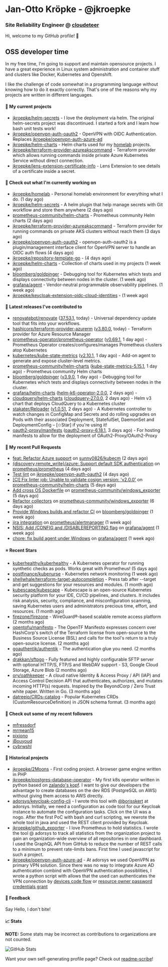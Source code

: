 # Jan-Otto Kröpke - @jkroepke
### Site Reliability Engineer @ [cloudeteer](https://cloudeteer.de/)

Hi, welcome to my GitHub profile! 👋

## OSS developer time
In my free time, I'm going to support and maintain opensource projects. I have a great experience in Linux system administration and container stuff and clusters like Docker, Kubernetes and Openshift.

I like the challenge of code somewhat in a programming language without knowing how to do it exactly correctly. That's one of the reasons why my projects are written in different languages.

#### 🌱 My current projects
- [jkroepke/helm-secrets](https://github.com/jkroepke/helm-secrets) - I love the deployment via helm. The original helm-secrets project was discontinued. I started a fork and I learn how bash unit tests work!
- [jkroepke/openvpn-auth-oauth2](https://github.com/jkroepke/openvpn-auth-oauth2) - OpenVPN with OIDC Authentication. Replaces  [jkroepke/openvpn-auth-azure-ad](https://github.com/jkroepke/openvpn-auth-azure-ad) 
- [jkroepke/helm-charts](https://github.com/jkroepke/helm-charts) - Helm charts used for my [homelab](https://github.com/jkroepke/homelab) projects.
- [jkroepke/terraform-provider-azureakscommand](https://github.com/jkroepke/terraform-provider-azureakscommand) - Terraform provider which allows running commands inside private Azure Kubernetes Service without direct connection.
- [jkroepke/lens-extension-certificate-info](https://github.com/jkroepke/lens-extension-certificate-info) - Lens Extension to see details of a certificate inside a secret.

#### 👷 Check out what I'm currently working on

- [jkroepke/homelab](https://github.com/jkroepke/homelab) - Personal homelab environment for everything what I do. (1 day ago)
- [jkroepke/helm-secrets](https://github.com/jkroepke/helm-secrets) - A helm plugin that help manage secrets with Git workflow and store them anywhere (2 days ago)
- [prometheus-community/helm-charts](https://github.com/prometheus-community/helm-charts) - Prometheus community Helm charts (2 days ago)
- [jkroepke/terraform-provider-azureakscommand](https://github.com/jkroepke/terraform-provider-azureakscommand) - Terraform provider for running commands on private AKS clusters without reach them (3 days ago)
- [jkroepke/openvpn-auth-oauth2](https://github.com/jkroepke/openvpn-auth-oauth2) - openvpn-auth-oauth2 is a plugin/management interface client for OpenVPN server to handle an OIDC auth flows (4 days ago)
- [jkroepke/repository-template-go](https://github.com/jkroepke/repository-template-go) -  (4 days ago)
- [jkroepke/helm-charts](https://github.com/jkroepke/helm-charts) - Collection of charts used in my projects (1 week ago)
- [bloomberg/goldpinger](https://github.com/bloomberg/goldpinger) - Debugging tool for Kubernetes which tests and displays connectivity between nodes in the cluster. (1 week ago)
- [grafana/agent](https://github.com/grafana/agent) - Vendor-neutral programmable observability pipelines. (1 week ago)
- [jkroepke/keycloak-extension-oidc-cloud-identities](https://github.com/jkroepke/keycloak-extension-oidc-cloud-identities) -  (1 week ago)

#### 🔭 Latest releases I've contributed to

- [renovatebot/renovate](https://github.com/renovatebot/renovate) ([37.53.1](https://github.com/renovatebot/renovate/releases/tag/37.53.1), today) - Universal dependency update tool that fits into your workflows.
- [hashicorp/terraform-provider-azurerm](https://github.com/hashicorp/terraform-provider-azurerm) ([v3.80.0](https://github.com/hashicorp/terraform-provider-azurerm/releases/tag/v3.80.0), today) - Terraform provider for Azure Resource Manager
- [prometheus-operator/prometheus-operator](https://github.com/prometheus-operator/prometheus-operator) ([v0.69.1](https://github.com/prometheus-operator/prometheus-operator/releases/tag/v0.69.1), 1 day ago) - Prometheus Operator creates/configures/manages Prometheus clusters atop Kubernetes
- [kubernetes/kube-state-metrics](https://github.com/kubernetes/kube-state-metrics) ([v2.10.1](https://github.com/kubernetes/kube-state-metrics/releases/tag/v2.10.1), 1 day ago) - Add-on agent to generate and expose cluster-level metrics.
- [prometheus-community/helm-charts](https://github.com/prometheus-community/helm-charts) ([kube-state-metrics-5.15.1](https://github.com/prometheus-community/helm-charts/releases/tag/kube-state-metrics-5.15.1), 1 day ago) - Prometheus community Helm charts
- [bloomberg/goldpinger](https://github.com/bloomberg/goldpinger) ([v3.9.0](https://github.com/bloomberg/goldpinger/releases/tag/v3.9.0), 1 day ago) - Debugging tool for Kubernetes which tests and displays connectivity between nodes in the cluster.
- [grafana/helm-charts](https://github.com/grafana/helm-charts) ([helm-k6-operator-2.0.0](https://github.com/grafana/helm-charts/releases/tag/helm-k6-operator-2.0.0), 2 days ago) - 
- [cloudquery/helm-charts](https://github.com/cloudquery/helm-charts) ([cloudquery-27.0.0](https://github.com/cloudquery/helm-charts/releases/tag/cloudquery-27.0.0), 2 days ago) - Helm v3 chart that deploys CloudQuery to a Kubernetes cluster
- [stakater/Reloader](https://github.com/stakater/Reloader) ([v1.0.51](https://github.com/stakater/Reloader/releases/tag/v1.0.51), 2 days ago) - A Kubernetes controller to watch changes in ConfigMap and Secrets and do rolling upgrades on Pods with their associated Deployment, StatefulSet, DaemonSet and DeploymentConfig – [✩Star] if you&#39;re using it!
- [oauth2-proxy/manifests](https://github.com/oauth2-proxy/manifests) ([oauth2-proxy-6.18.1](https://github.com/oauth2-proxy/manifests/releases/tag/oauth2-proxy-6.18.1), 3 days ago) - For hosting manifests to allow for the deployment of OAuth2-Proxy/OAuth2-Proxy

#### 🔨 My recent Pull Requests

- [feat: Refactor Azure support](https://github.com/sunny0826/kubecm/pull/800) on [sunny0826/kubecm](https://github.com/sunny0826/kubecm) (2 days ago)
- [{discovery,remote_write}/azure: Support default SDK authentication](https://github.com/prometheus/prometheus/pull/13099) on [prometheus/prometheus](https://github.com/prometheus/prometheus) (4 days ago)
- [Test lint](https://github.com/jkroepke/openvpn-auth-oauth2/pull/62) on [jkroepke/openvpn-auth-oauth2](https://github.com/jkroepke/openvpn-auth-oauth2) (4 days ago)
- [[CI] Fix linter job: Unable to validate cosign version: &#39;v2.0.0&#39;](https://github.com/prometheus-community/helm-charts/pull/3962) on [prometheus-community/helm-charts](https://github.com/prometheus-community/helm-charts) (5 days ago)
- [Add cross OS Dockerfile](https://github.com/prometheus-community/windows_exporter/pull/1326) on [prometheus-community/windows_exporter](https://github.com/prometheus-community/windows_exporter) (5 days ago)
- [Refactor collectors](https://github.com/prometheus-community/windows_exporter/pull/1324) on [prometheus-community/windows_exporter](https://github.com/prometheus-community/windows_exporter) (6 days ago)
- [Provide Windows builds and refactor CI](https://github.com/bloomberg/goldpinger/pull/140) on [bloomberg/goldpinger](https://github.com/bloomberg/goldpinger) (1 week ago)
- [jira integration](https://github.com/prometheus/alertmanager/pull/3590) on [prometheus/alertmanager](https://github.com/prometheus/alertmanager) (1 week ago)
- [NSIS: Add /CONFIG and /DISABLEREPORTING flag](https://github.com/grafana/agent/pull/5666) on [grafana/agent](https://github.com/grafana/agent) (1 week ago)
- [chore: fix build agent under Windows](https://github.com/grafana/agent/pull/5664) on [grafana/agent](https://github.com/grafana/agent) (1 week ago)

#### ⭐ Recent Stars

- [kuberhealthy/kuberhealthy](https://github.com/kuberhealthy/kuberhealthy) - A Kubernetes operator for running synthetic checks as pods. Works great with Prometheus! (5 days ago)
- [postfinance/kubenurse](https://github.com/postfinance/kubenurse) - Kubernetes network monitoring (1 week ago)
- [shellwhale/terraform-target-autocompletion](https://github.com/shellwhale/terraform-target-autocompletion) - Press tab after --target and get suggestions for your resources and modules. (1 month ago)
- [kubescape/kubescape](https://github.com/kubescape/kubescape) - Kubescape is an open-source Kubernetes security platform for your IDE, CI/CD pipelines, and clusters. It includes risk analysis, security, compliance, and misconfiguration scanning, saving Kubernetes users and administrators precious time, effort, and resources. (1 month ago)
- [firezone/firezone](https://github.com/firezone/firezone) - WireGuard®-based scalable remote access platform (2 months ago)
- [opentofu/manifesto](https://github.com/opentofu/manifesto) - The OpenTF Manifesto expresses concern over HashiCorp&#39;s switch of the Terraform license from open-source to the Business Source License (BSL) and calls for the tool&#39;s return to a truly open-source license. (2 months ago)
- [goauthentik/authentik](https://github.com/goauthentik/authentik) - The authentication glue you need. (2 months ago)
- [drakkan/sftpgo](https://github.com/drakkan/sftpgo) - Fully featured and highly configurable SFTP server with optional HTTP/S, FTP/S and WebDAV support - S3, Google Cloud Storage, Azure Blob (2 months ago)
- [ory/oathkeeper](https://github.com/ory/oathkeeper) - A cloud native Identity &amp; Access Proxy / API (IAP) and Access Control Decision API that authenticates, authorizes, and mutates incoming HTTP(s) requests. Inspired by the BeyondCorp / Zero Trust white paper. Written in Go. (3 months ago)
- [datreeio/CRDs-catalog](https://github.com/datreeio/CRDs-catalog) - Popular Kubernetes CRDs (CustomResourceDefinition) in JSON schema format. (3 months ago)

#### 👯 Check out some of my recent followers

- [mfressdorf](https://github.com/mfressdorf)
- [mrmean15](https://github.com/mrmean15)
- [pixiono](https://github.com/pixiono)
- [jBouyoud](https://github.com/jBouyoud)
- [cybrwshl](https://github.com/cybrwshl)

#### 📜 Historical projects
- [jkroepke/2Moons](https://github.com/jkroepke/2Moons) - First coding project. A browser game engine written in PHP
- [jkroepke/postgres-database-operator](https://github.com/jkroepke/postgres-database-operator) - My first k8s operator written in python based on [zalando's kopf](https://github.com/zalando-incubator/kopf). I want to give our developers the advantage to create databases on the dev RDS (PostgreSQL on AWS) without giving them access to AWS directly.
- [adorsys/keycloak-config-cli](https://github.com/adorsys/keycloak-config-cli) - I wrote this tool with [@borisskert](https://github.com/borisskert) at adorsys. Initially, we need a configuration as code tool for our Keycloak instance to automate the configuration tasks. Click on the UI was a nogo. After the first PoC with bash and curl scripting, we rewrote the whole tool in java and used the REST client provided by Keycloak.
- [jkroepke/github_exporter](https://github.com/jkroepke/github_exporter) - I love Prometheus to hold statistics. I wrote the tool @ adorsys to track all statistics from the organization project to gain an organization-wide overview of all repositories in one dashboard. I used the GraphQL API from GitHub to reduce the number of REST calls to a minimum to prevent rate-limits bans. First time I used javascript for such a project.
- [jkroepke/openvpn-auth-azure-ad](https://github.com/jkroepke/openvpn-auth-azure-ad) - At adorsys we used OpenVPN as primary VPN solution. Since there was no way to integrate Azure AD authentication combind with OpenVPN authentication possiblities, I wrote a python script with allows that the used can authenticates the VPN connection by [devices code flow](https://docs.microsoft.com/en-us/azure/active-directory/develop/v2-oauth2-device-code) or [resource owner password credentials grant](https://docs.microsoft.com/en-us/azure/active-directory/develop/v2-oauth-ropc)

#### 💬 Feedback

Say Hello, I don't bite!

#### 📈 Stats

**NOTE:** Some stats may be incorrect as contributions to organizations
are not counted.

![GitHub Stats](https://github-readme-stats.vercel.app/api?username=jkroepke&count_private=false&theme=tokyonight&show_icons=true)

Want your own self-generating profile page? Check out [readme-scribe](https://github.com/muesli/readme-scribe)!
